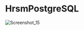 # HrsmPostgreSQL
![Screenshot_15](https://user-images.githubusercontent.com/76488131/118278211-6ecd1d00-b4d2-11eb-95af-446d91404657.png)


